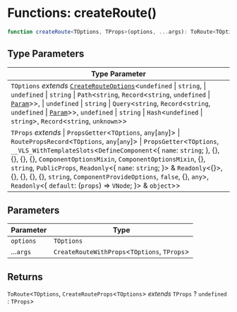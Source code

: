 # Functions: createRoute()

```ts
function createRoute<TOptions, TProps>(options, ...args): ToRoute<TOptions, CreateRouteProps<TOptions> extends TProps ? undefined : TProps>
```

## Type Parameters

| Type Parameter |
| ------ |
| `TOptions` *extends* [`CreateRouteOptions`](../types/CreateRouteOptions.md)\<`undefined` \| `string`, \| `undefined` \| `string` \| `Path`\<`string`, `Record`\<`string`, `undefined` \| [`Param`](../types/Param.md)\>\>, \| `undefined` \| `string` \| `Query`\<`string`, `Record`\<`string`, `undefined` \| [`Param`](../types/Param.md)\>\>, `undefined` \| `string` \| `Hash`\<`undefined` \| `string`\>, `Record`\<`string`, `unknown`\>\> |
| `TProps` *extends* \| `PropsGetter`\<`TOptions`, `any`\[`any`\]\> \| `RoutePropsRecord`\<`TOptions`, `any`\[`any`\]\> \| `PropsGetter`\<`TOptions`, `__VLS_WithTemplateSlots`\<`DefineComponent`\<\{ `name`: `string`; \}, \{\}, \{\}, \{\}, \{\}, `ComponentOptionsMixin`, `ComponentOptionsMixin`, \{\}, `string`, `PublicProps`, `Readonly`\<\{ `name`: `string`; \}\> & `Readonly`\<\{\}\>, \{\}, \{\}, \{\}, \{\}, `string`, `ComponentProvideOptions`, `false`, \{\}, `any`\>, `Readonly`\<\{ `default`: (`props`) => `VNode`; \}\> & `object`\>\> |

## Parameters

| Parameter | Type |
| ------ | ------ |
| `options` | `TOptions` |
| ...`args` | `CreateRouteWithProps`\<`TOptions`, `TProps`\> |

## Returns

`ToRoute`\<`TOptions`, `CreateRouteProps`\<`TOptions`\> *extends* `TProps` ? `undefined` : `TProps`\>
